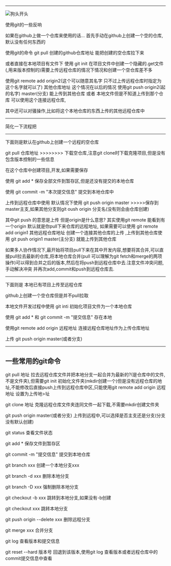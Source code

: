 
------------------------------------------------------------------------
![狗头开头](https://timgsa.baidu.com/timg?image&quality=80&size=b9999_10000&sec=1570932373577&di=fcd487f87fae14b117537440d792ced7&imgtype=0&src=http%3A%2F%2Fb-ssl.duitang.com%2Fuploads%2Fitem%2F201512%2F15%2F20151215093729_e3wPv.jpeg)

使用git的一些反响

如果在github上做一个仓库来使用的话... 首先手动在github上创建一个空的仓库,默认没有任何东西的

使用git的命令  git pull 创建的github仓库地址     能把创建的空仓库拉下来

或者直接在本地项目有文件下 使用 git init 在项目文件中创建一个隐藏的.get文件(,用来版本控制的)需要上传远程仓库的情况下情况和创建一个空仓库差不多 

使用git remote add origin2(这个可以随意其名字 只不过上传远程仓库时指定为这个名字就可以了) 其他仓库地址   这个情况在以后的情况 使用git push origin2(起的名字) master(分支) 能上传到其他仓库 或者 本地文件但是不知道上传到那个仓库 可以使用这个连接远程仓库,

其中还可以对骚操作,比如将这个本地仓库的东西上传的其他远程仓库中

----------------------------------------------------------------------------------------
简化一下流程把

----------------------------------------------------------------------------------------
下面则是默认在github上创建一个远程的空仓库

git pull 仓库地址   >>>>>>>> 下载空仓库,注意git clone时下载克隆项目,但是没有包含版本控制的一些信息

在这个仓库中创建项目,开发,如果需要保存 

使用 git add * 保存全部文件到暂存区,但是还没有提交的本地仓库

使用 git commit -m "本次提交信息" 提交到本地仓库中

上传到远程仓库中使用 默认情况下使用 git push origin master  >>>>>保存到master主支,如果其他分支则git oush origin 分支名(没有则会由仓库创建)

其中git push 的意思是上传 但是origin是什么意思? 其实使用git remote 能看到有一个origin 默认就是你pull下来仓库的远程地址, 如果需要可以使用 git remote add origin1 其他远程仓库地址 创建一个连接其他仓库的上传 ,上传到其他仓库使用 git push origin1 master(主分支) 就能上传到其他仓库

如果多人协作情况下,最开始将项目pull下来在其中开发内容,想要将其合并,可以直接pull拉去最新的仓库,将本地仓库合并(pull 可以理解为git fetch和merge的两项操作)可以得到合并之后的版本,然后在将push到远程仓库中去.注意文件冲突问题,手动解决冲突 并再次add,commit和push到远程仓库去.



----------------------------------------------------------------------------------------
下面则是 本地已有项目上传至远程仓库

github上创建一个空仓库但是并不pull拉取

本地文件开发过程中使用 git inti 初始化项目文件为一个本地仓库

使用 git add *  和 git commit -m "提交信息" 存在本地

使用git remote add origin 远程地址   连接远程仓库地址作为上传仓库地址

上传 git push origin master(或者分支)









----------------------------------------------
一些常用的git命令
----------------------------------------------
git pull 地址         拉去远程仓库文件并把本地分支一起合并为最新的?(是仓库中的文件,不是文件夹),但需要git init 初始化文件夹(mkdir创建一个)但是没有远程仓库的地址,不能修改后直接push上传到远程仓库中区,只能使用git remote add origin 远程地址  设置为上传地>址


git clone 地址        克隆远程仓库文件夹连同文件一起下载,不需要mkdir创建文件夹

git push origin master(或者分支)     上传到远程中,可以选择是否主支还是分支(分支没有默认创建)

git status            查看文件状态

git add *             保存文件到暂存区

git commit -m "提交信息"        提交到本地仓库

git branch xxx        创建一个本地分支xxx

git branch -d xxx     删除本地分支

git branch -D xxx     强制删除本地分支

git checkout -b xxx   跳转到本地分支,如果没有-b创建

git checkout xxx      跳转本地分支

git push origin --delete xxx    删除远程分支

git merge xxx         合并分支

git log              查看版本和提交信息

git reset --hard 版本号         回退到该版本,使用git log 查看版本或者远程仓库中的commit提交信息中查看




